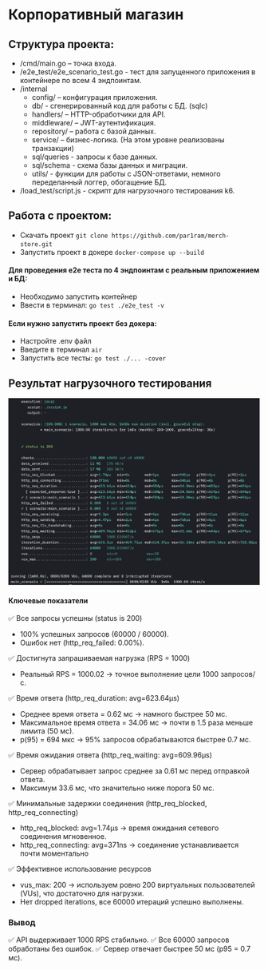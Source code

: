 # Корпоративный магазин

## Структура проекта:

- /cmd/main.go – точка входа.
- /e2e_test/e2e_scenario_test.go - тест для запущенного приложения в контейнере по всем 4 эндпоинтам.
- /internal
  - config/ – конфигурация приложения.
  - db/ - сгенерированный код для работы с БД. (sqlc)
  - handlers/ – HTTP-обработчики для API.
  - middleware/ – JWT-аутентификация.
  - repository/ – работа с базой данных.
  - service/ – бизнес-логика. (На этом уровне реализованы транзакции)
  - sql/queries - запросы к базе данных.
  - sql/schema - схема базы данных и миграции.
  - utils/ - функции для работы с JSON-ответами, немного переделанный логгер, обогащение БД.
- /load_test/script.js - скрипт для нагрузочного тестирования k6.

## Работа с проектом:

- Скачать проект `git clone https://github.com/par1ram/merch-store.git`
- Запустить проект в докере `docker-compose up --build`

#### Для проведения e2e теста по 4 эндпоинтам с реальным приложением и БД:

- Необходимо запустить контейнер
- Ввести в терминал: `go test ./e2e_test -v`

#### Если нужно запустить проект без докера:

- Настройте .env файл
- Введите в терминал `air`
- Запустить все тесты: `go test ./... -cover`

## Результат нагрузочного тестирования

![GET /api/info](load_test/GET-info.png)

#### Ключевые показатели

✅ Все запросы успешны (status is 200)

- 100% успешных запросов (60000 / 60000).
- Ошибок нет (http_req_failed: 0.00%).

✅ Достигнута запрашиваемая нагрузка (RPS = 1000)

- Реальный RPS = 1000.02 → точное выполнение цели 1000 запросов/с.

✅ Время ответа (http_req_duration: avg=623.64µs)

- Среднее время ответа = 0.62 мс → намного быстрее 50 мс.
- Максимальное время ответа = 34.06 мс → почти в 1.5 раза меньше лимита (50 мс).
- p(95) = 694 мкс → 95% запросов обрабатываются быстрее 0.7 мс.

✅ Время ожидания ответа (http_req_waiting: avg=609.96µs)

- Сервер обрабатывает запрос среднее за 0.61 мс перед отправкой ответа.
- Максимум 33.6 мс, что значительно ниже порога 50 мс.

✅ Минимальные задержки соединения (http_req_blocked, http_req_connecting)

- http_req_blocked: avg=1.74µs → время ожидания сетевого соединения мгновенное.
- http_req_connecting: avg=371ns → соединение устанавливается почти моментально

✅ Эффективное использование ресурсов

- vus_max: 200 → используем ровно 200 виртуальных пользователей (VUs), что достаточно для нагрузки.
- Нет dropped iterations, все 60000 итераций успешно выполнены.

### Вывод

✅ API выдерживает 1000 RPS стабильно.
✅ Все 60000 запросов обработаны без ошибок.
✅ Сервер отвечает быстрее 50 мс (p95 = 0.7 мс).
